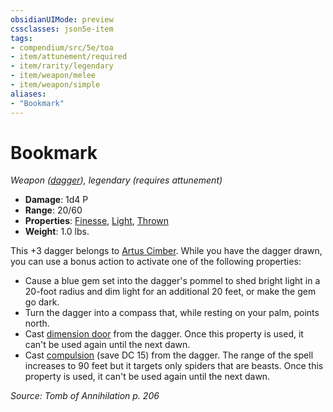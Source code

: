 ```yaml
---
obsidianUIMode: preview
cssclasses: json5e-item
tags:
- compendium/src/5e/toa
- item/attunement/required
- item/rarity/legendary
- item/weapon/melee
- item/weapon/simple
aliases: 
- "Bookmark"
---
```

# Bookmark
*Weapon ([dagger](Mechanics/items/dagger.md)), legendary (requires attunement)*  

- **Damage**: 1d4 P
- **Range**: 20/60
- **Properties**: [Finesse](Mechanics/Rules/item-properties.md#Finesse), [Light](Mechanics/Rules/item-properties.md#Light), [Thrown](Mechanics/Rules/item-properties.md#Thrown)
- **Weight**: 1.0 lbs.

This +3 dagger belongs to [Artus Cimber](Mechanics/bestiary/npc/artus-cimber-toa.md). While you have the dagger drawn, you can use a bonus action to activate one of the following properties:

- Cause a blue gem set into the dagger's pommel to shed bright light in a 20-foot radius and dim light for an additional 20 feet, or make the gem go dark.  
- Turn the dagger into a compass that, while resting on your palm, points north.  
- Cast [dimension door](Mechanics/spells/dimension-door.md) from the dagger. Once this property is used, it can't be used again until the next dawn.  
- Cast [compulsion](Mechanics/spells/compulsion.md) (save DC 15) from the dagger. The range of the spell increases to 90 feet but it targets only spiders that are beasts. Once this property is used, it can't be used again until the next dawn.  

*Source: Tomb of Annihilation p. 206*